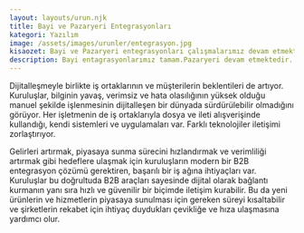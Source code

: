 ```yaml
---
layout: layouts/urun.njk
title: Bayi ve Pazaryeri Entegrasyonları
kategori: Yazılım
image: /assets/images/urunler/entegrasyon.jpg
kisaozet: Bayi ve Pazaryeri entegrasyonları çalışmalarımız devam etmekte olup sizlerle buluşacağı günü sabırsızlıkla bekliyoruz.
description: Bayi entagrasyonlarımız tamam.Pazaryeri devam etmektedir.
---
```


Dijitalleşmeyle birlikte iş ortaklarının ve müşterilerin beklentileri de artıyor. Kuruluşlar, bilginin yavaş, verimsiz ve hata olasılığının yüksek olduğu manuel şekilde işlenmesinin dijitalleşen bir dünyada sürdürülebilir olmadığını görüyor. Her işletmenin de iş ortaklarıyla dosya ve ileti alışverişinde kullandığı, kendi sistemleri ve uygulamaları var. Farklı teknolojiler iletişimi zorlaştırıyor.  

Gelirleri artırmak, piyasaya sunma sürecini hızlandırmak ve verimliliği artırmak gibi hedeflere ulaşmak için kuruluşların modern bir B2B entegrasyon çözümü gerektiren, başarılı bir iş ağına ihtiyaçları var. Kuruluşlar bu doğrultuda B2B araçları sayesinde dijital olarak bağlantı kurmanın yanı sıra hızlı ve güvenilir bir biçimde iletişim kurabilir. Bu da yeni ürünlerin ve hizmetlerin piyasaya sunulması için gereken süreyi kısaltabilir ve şirketlerin rekabet için ihtiyaç duydukları çevikliğe ve hıza ulaşmasına yardımcı olur. 
